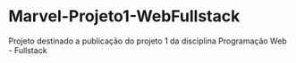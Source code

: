# Marvel-Projeto1-WebFullstack
Projeto destinado a publicação do projeto 1 da disciplina Programação Web - Fullstack
